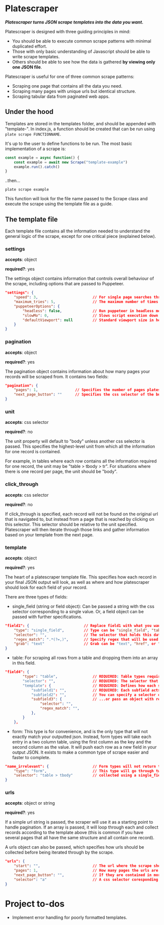 # Platescraper

***Platescraper turns JSON scrape templates into the data you want.***

Platescraper is designed with three guiding principles in mind:

* You should be able to execute common scrape patterns with minimal duplicated effort.
* Those with only basic understanding of Javascript should be able to write scrape templates.
* Others should be able to see how the data is gathered **by viewing only one JSON file**.

Platescraper is useful for one of three common scrape patterns:

* Scraping one page that contains all the data you need.
* Scraping many pages with unique urls but identical structure.
* Scraping tabular data from paginated web apps.

## Under the hood
Templates are stored in the templates folder, and should be appended with "template-". In index.js, a function should be created that can be run using `plate scrape FUNCTIONNAME`.

It's up to the user to define functions to be run. The most basic implementation of a scrape is:

```javascript
const example = async function() {
    const example = await new Scrape("template-example")
    example.run().catch()
}
```

..then...

```shell
plate scrape example
```

This function will look for the file name passed to the Scrape class and execute the scrape using the template file as a guide.

## The template file

Each template file contains all the information needed to understand the general logic of the scrape, except for one critical piece (explained below).

### settings
**accepts**: object

**required?**: yes

The settings object contains information that controls overall behaviour of the scrape, including options that are passed to Puppeteer.

```json
"settings": {
    "speed": 3,                         // For single page searches through many URLs, this limits the number of async calls made at a time.
    "maximum_tries": 5,                 // The maximum number of times the scrape will restart if it errors out.
    "puppeteerOptions": {
        "headless": false,              // Run puppeteer in headless more or not.
        "slowMo": 0,                    // Slows script execution down by this many milliseconds. Useful for debugging.
        "defaultViewport": null         // Standard viewport size in headful mode.
    }
}
```

### pagination
**accepts**: object

**required?**: yes

The pagination object contains information about how many pages your records will be scraped from. It contains two fields:

```json
"pagination": {
    "pages": 1,                 // Specifies the number of pages platescraper should cycle through.
    "next_page_button": ""      // Specifies the css selector of the button that should be clicked to advance the page.
}
```

### unit
**accepts**: css selector

**required?**: no

The unit property will default to "body" unless another css selector is passed. This specifies the highest-level unit from which all the information for one record is contained.

For example, in tables where each row contains all the information required for one record, the unit may be "table > tbody > tr". For situations where there is one record per page, the unit should be "body".

### click_through
**accepts**: css selector

**required?**: no

If click_through is specified, each record will not be found on the original url that is navigated to, but instead from a page that is reached by clicking on this selector. This selector should be relative to the unit specified. Platescraper will then iterate through those links and gather information based on your template from the next page.

### template
**accepts**: object

**required?**: yes

The heart of a platescraper template file. This specifies how each record in your final JSON output will look, as well as where and how platescraper should look for each field of your record.

There are three types of fields:
* single_field (string or field object): Can be passed a string with the css selector corresponding to a single value. Or, a field object can be passed with further specifications.

```json
"field1": {                         // Replace field1 with what you want this property to be named.
    "type": "single_field",         // Type can be "single_field", "table", or "form". Each is described here. Single fields are simple infomation taken from one selector.
    "selector": "",                 // The selector that holds this data.
    "regex_match": ".*(?=,)",       // Specify regex that will be used to call .match(). Useful for isolating particular bits of text in the same selector for different fields.
    "grab": "text"                  // Grab can be "text", "href", or "value". Determines what is taken from the element. Default is text. Value useful for scraping input boxes.
}
```

* table: For scraping all rows from a table and dropping them into an array in this field.

```json
"field4": {
        "type": "table",                // REQUIRED: Table types require some extra information. The table will return an array with each row in the table as subfield objects.
        "selector": "",                 // REQUIRED: The selector that corresponds to each row in the table. Should be relative to "unit".
        "template": {                   // REQUIRED: Defines how each subfield will look.
            "subfield1": "",            // REQUIRED: Each subfield acts like a field template object. subfield1 etc should be replaced with whatever you'd like the name of the field to be.
            "subfield2": "",            // You can specify a selector only...
            "subfield3": {              // ...or pass an object with required selector and optional regex_match and replace properties. Each functions like the same field property.
                "selector": "",         
                "regex_match": "",      
            },
        }
    },
```

* form: This type is for convenience, and is the only type that will not exactly match your outputted json. Instead, form types will take each entry in a two column table, using the first column as the key and the second column as the value. It will push each row as a new field in your output JSON. It exists to make a common type of scrape easier and faster to complete.

```json
"name_irrelevant": {                    // Form types will not return the name of the field, so it is irrelevant what this field is named.
    "type": "form",                     // This type will go through two column tables, with the first cell containing the field name, and the second the value. It will add each to the record as though it were
    "selector": "table > tbody"         // collected using a single_field type.
}
```

### urls
**accepts**: object or string

**required?**: yes

If a simple url string is passed, the scraper will use it as a starting point to handle pagination. If an array is passed, it will loop through each and collect records according to the template above (this is common if you have several pages that all have the same structure and all contain one record).

A urls object can also be passed, which specifies how urls should be collected before being iterated through by the scrape.

```json
"urls": {
    "start": "",                        // The url where the scrape should start collecting urls from.
    "pages": 1,                         // How many pages the urls are contained within.
    "next_page_button": "",             // If they are contained in more than one page, this css selector corresponds to the "next page" button.
    "selector": "a"                     // A css selector coresponding to each link that is to be grabbed. Should be relative to the unit property of your template file.
}
```

# Project to-dos
* Implement error handling for poorly formatted templates.